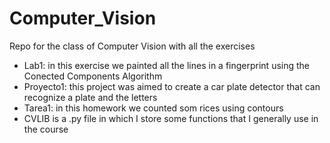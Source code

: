 # Computer_Vision
Repo for the class of Computer Vision with all the exercises

* Lab1: in this exercise we painted all the lines in a fingerprint using the Conected Components Algorithm
* Proyecto1: this project was aimed to create a car plate detector that can recognize a plate and the letters
* Tarea1: in this homework we counted som rices using contours
* CVLIB is a .py file in which I store some functions that I generally use in the course
